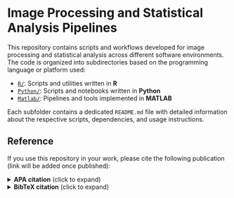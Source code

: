 # Image Processing and Statistical Analysis Pipelines

This repository contains scripts and workflows developed for image processing and statistical analysis across different software environments. The code is organized into subdirectories based on the programming language or platform used:

- [`R/`](./R): Scripts and utilities written in **R**  
- [`Python/`](./Python): Scripts and notebooks written in **Python**  
- [`Matlab/`](./Matlab): Pipelines and tools implemented in **MATLAB**

Each subfolder contains a dedicated `README.md` file with detailed information about the respective scripts, dependencies, and usage instructions.

## Reference

If you use this repository in your work, please cite the following publication (link will be added once published):

<details>
<summary><strong>APA citation</strong> (click to expand)</summary>

De Meyer S., Alali S., Laroy M., Vande Casteele, T., Van Cauwenberghe M., Goossens J., De Rocker C., Vanbrabant J., Vanmechelen E., Van den Stock J., Bouckaert F., Van Laere K., Vandenbulcke M., Emsell L., & Poesen K. (2025). *Plasma VAMP2 and GFAP associate with synaptic density in older adults without dementia*. *[Journal Name]*. https://doi.org/10.xxxx/xxxxx

</details>

<details>
<summary><strong>BibTeX citation</strong> (click to expand)</summary>

```bibtex
@article{DeMeyer2025,
  author  = {De Meyer, Steffi and Alali, Soha and Laroy, Maarten and Vande Casteele, Thomas and Van Cauwenberghe, Margot and Goossens, Julie and De Rocker, Charlotte and Vanbrabant, Jeroen and Vanmechelen, Eugeen and Van den Stock, Jan and Bouckaert, Filip and Van Laere, Koen and Vandenbulcke, Mathieu and Emsell, Louise and Poesen, Koen},
  title   = {Plasma VAMP2 and GFAP associate with synaptic density in older adults without dementia},
  journal = {[Journal Name]},
  year    = {2025},
  doi     = {10.xxxx/xxxxx},
  url     = {https://doi.org/10.xxxx/xxxxx}
}
